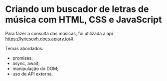 # Criando um buscador de letras de música com HTML, CSS e JavaScript

Para fazer a consulta das músicas, foi utilizada a api https://lyricsovh.docs.apiary.io/#.

Temas abordados:

- promises;
- async, await;
- manipulação do DOM;
- uso de API externa.